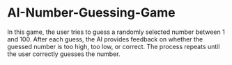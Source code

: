 # AI-Number-Guessing-Game
In this game, the user tries to guess a randomly selected number between 1 and 100. After each guess, the AI provides feedback on whether the guessed number is too high, too low, or correct. The process repeats until the user correctly guesses the number.

